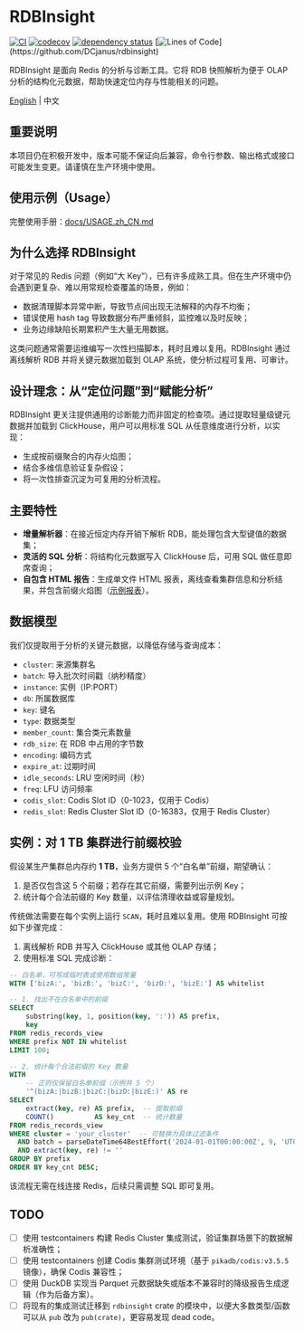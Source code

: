 # RDBInsight

[![CI](https://github.com/DCjanus/rdbinsight/actions/workflows/ci.yml/badge.svg)](https://github.com/DCjanus/rdbinsight/actions/workflows/ci.yml)
[![codecov](https://codecov.io/gh/DCjanus/rdbinsight/graph/badge.svg?token=KXVIGig53g)](https://codecov.io/gh/DCjanus/rdbinsight)
[![dependency status](https://deps.rs/repo/github/dcjanus/rdbinsight/status.svg)](https://deps.rs/repo/github/dcjanus/rdbinsight)
[![Lines of Code](https://tokei.rs/b1/github/DCjanus/rdbinsight?)](https://github.com/DCjanus/rdbinsight)

RDBInsight 是面向 Redis 的分析与诊断工具。它将 RDB 快照解析为便于 OLAP 分析的结构化元数据，帮助快速定位内存与性能相关的问题。

[English](README.md) | 中文

## 重要说明

本项目仍在积极开发中，版本可能不保证向后兼容，命令行参数、输出格式或接口可能发生变更。请谨慎在生产环境中使用。

## 使用示例（Usage）

完整使用手册：[docs/USAGE.zh_CN.md](docs/USAGE.zh_CN.md)

## 为什么选择 RDBInsight

对于常见的 Redis 问题（例如“大 Key”），已有许多成熟工具。但在生产环境中仍会遇到更复杂、难以用常规检查覆盖的场景，例如：

- 数据清理脚本异常中断，导致节点间出现无法解释的内存不均衡；
- 错误使用 hash tag 导致数据分布严重倾斜，监控难以及时反映；
- 业务边缘缺陷长期累积产生大量无用数据。

这类问题通常需要运维编写一次性扫描脚本，耗时且难以复用。RDBInsight 通过离线解析 RDB 并将关键元数据加载到 OLAP 系统，使分析过程可复用、可审计。

## 设计理念：从“定位问题”到“赋能分析”

RDBInsight 更关注提供通用的诊断能力而非固定的检查项。通过提取轻量级键元数据并加载到 ClickHouse，用户可以用标准 SQL 从任意维度进行分析，以实现：

- 生成按前缀聚合的内存火焰图；
- 结合多维信息验证复杂假设；
- 将一次性排查沉淀为可复用的分析流程。

## 主要特性

- **增量解析器**：在接近恒定内存开销下解析 RDB，能处理包含大型键值的数据集；
- **灵活的 SQL 分析**：将结构化元数据写入 ClickHouse 后，可用 SQL 做任意即席查询；
- **自包含 HTML 报告**：生成单文件 HTML 报表，离线查看集群信息和分析结果，并包含前缀火焰图（[示例报表](https://dcjanus.github.io/rdbinsight/)）。

## 数据模型

我们仅提取用于分析的关键元数据，以降低存储与查询成本：

- `cluster`: 来源集群名
- `batch`: 导入批次时间戳（纳秒精度）
- `instance`: 实例（IP:PORT）
- `db`: 所属数据库
- `key`: 键名
- `type`: 数据类型
- `member_count`: 集合类元素数量
- `rdb_size`: 在 RDB 中占用的字节数
- `encoding`: 编码方式
- `expire_at`: 过期时间
- `idle_seconds`: LRU 空闲时间（秒）
- `freq`: LFU 访问频率
- `codis_slot`: Codis Slot ID（0-1023，仅用于 Codis）
- `redis_slot`: Redis Cluster Slot ID（0-16383，仅用于 Redis Cluster）

## 实例：对 1 TB 集群进行前缀校验

假设某生产集群总内存约 **1 TB**，业务方提供 5 个“白名单”前缀，期望确认：

1. 是否仅包含这 5 个前缀；若存在其它前缀，需要列出示例 Key；
2. 统计每个合法前缀的 Key 数量，以评估清理收益或容量规划。

传统做法需要在每个实例上运行 `SCAN`，耗时且难以复用。使用 RDBInsight 可按如下步骤完成：

1. 离线解析 RDB 并写入 ClickHouse 或其他 OLAP 存储；
2. 使用标准 SQL 完成诊断：

```sql
-- 白名单，可写成临时表或使用数组常量
WITH ['bizA:', 'bizB:', 'bizC:', 'bizD:', 'bizE:'] AS whitelist

-- 1. 找出不在白名单中的前缀
SELECT
    substring(key, 1, position(key, ':')) AS prefix,
    key
FROM redis_records_view
WHERE prefix NOT IN whitelist
LIMIT 100;

-- 2. 统计每个合法前缀的 Key 数量
WITH
    -- 正则仅保留白名单前缀（示例共 5 个）
    '^(bizA:|bizB:|bizC:|bizD:|bizE:)' AS re
SELECT
    extract(key, re) AS prefix,  -- 提取前缀
    COUNT()          AS key_cnt  -- 统计数量
FROM redis_records_view
WHERE cluster = 'your_cluster'  -- 可替换为具体过滤条件
  AND batch = parseDateTime64BestEffort('2024-01-01T00:00:00Z', 9, 'UTC') -- 指定批次
  AND extract(key, re) != ''
GROUP BY prefix
ORDER BY key_cnt DESC;
```

该流程无需在线连接 Redis，后续只需调整 SQL 即可复用。

## TODO

- [ ] 使用 testcontainers 构建 Redis Cluster 集成测试，验证集群场景下的数据解析准确性；
- [ ] 使用 testcontainers 创建 Codis 集群测试环境（基于 `pikadb/codis:v3.5.5` 镜像），确保 Codis 兼容性；
- [ ] 使用 DuckDB 实现当 Parquet 元数据缺失或版本不兼容时的降级报告生成逻辑（作为后备方案）。
- [ ] 将现有的集成测试迁移到 `rdbinsight` crate 的模块中，以便大多数类型/函数可以从 `pub` 改为 `pub(crate)`，更容易发现 dead code。
